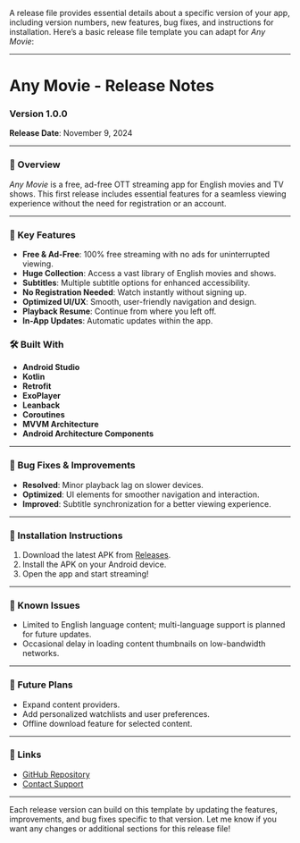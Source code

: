 A release file provides essential details about a specific version of your app, including version numbers, new features, bug fixes, and instructions for installation. Here’s a basic release file template you can adapt for *Any Movie*:

---

# Any Movie - Release Notes

### Version 1.0.0
**Release Date**: November 9, 2024

---

### 🚀 Overview
*Any Movie* is a free, ad-free OTT streaming app for English movies and TV shows. This first release includes essential features for a seamless viewing experience without the need for registration or an account.

---

### 🎉 Key Features
- **Free & Ad-Free**: 100% free streaming with no ads for uninterrupted viewing.
- **Huge Collection**: Access a vast library of English movies and shows.
- **Subtitles**: Multiple subtitle options for enhanced accessibility.
- **No Registration Needed**: Watch instantly without signing up.
- **Optimized UI/UX**: Smooth, user-friendly navigation and design.
- **Playback Resume**: Continue from where you left off.
- **In-App Updates**: Automatic updates within the app.

### 🛠️ Built With
- **Android Studio**
- **Kotlin**
- **Retrofit**
- **ExoPlayer**
- **Leanback**
- **Coroutines**
- **MVVM Architecture**
- **Android Architecture Components**

---

### 🐛 Bug Fixes & Improvements
- **Resolved**: Minor playback lag on slower devices.
- **Optimized**: UI elements for smoother navigation and interaction.
- **Improved**: Subtitle synchronization for a better viewing experience.

---

### 🚀 Installation Instructions
1. Download the latest APK from [Releases](https://github.com/Ashking92/Any-Movies/releases).
2. Install the APK on your Android device.
3. Open the app and start streaming!

---

### 📢 Known Issues
- Limited to English language content; multi-language support is planned for future updates.
- Occasional delay in loading content thumbnails on low-bandwidth networks.

---

### 📅 Future Plans
- Expand content providers.
- Add personalized watchlists and user preferences.
- Offline download feature for selected content.
  
---

### 🔗 Links
- [GitHub Repository](https://github.com/Ashking92/Any-Movies)
- [Contact Support](mailto:kingash1530@gmail.com)

---

Each release version can build on this template by updating the features, improvements, and bug fixes specific to that version. Let me know if you want any changes or additional sections for this release file!
